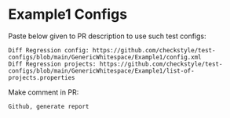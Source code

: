 # Example1 Configs
Paste below given to PR description to use such test configs:
```
Diff Regression config: https://github.com/checkstyle/test-configs/blob/main/GenericWhitespace/Example1/config.xml
Diff Regression projects: https://github.com/checkstyle/test-configs/blob/main/GenericWhitespace/Example1/list-of-projects.properties
```
Make comment in PR:
```
Github, generate report
```
